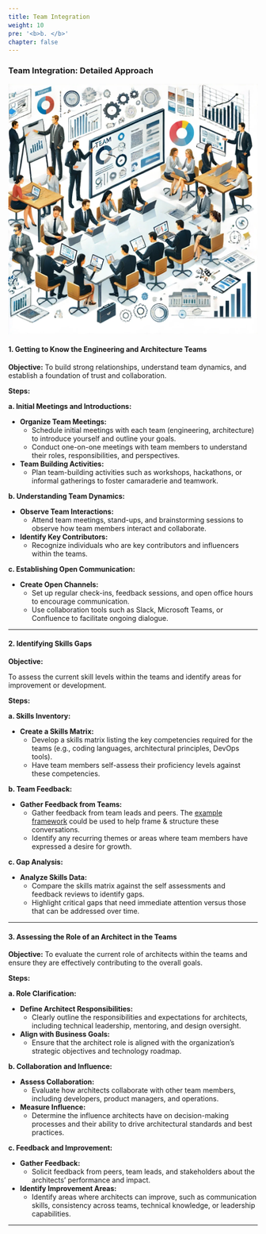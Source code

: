 ```yaml
---
title: Team Integration
weight: 10
pre: '<b>b. </b>'
chapter: false
---
```


### Team Integration: Detailed Approach

![Team Integratiom](images/team-integration.png)

#### 1. Getting to Know the Engineering and Architecture Teams

**Objective:**
To build strong relationships, understand team dynamics, and establish a foundation of trust and collaboration.

**Steps:**

**a. Initial Meetings and Introductions:**
- **Organize Team Meetings:**
  - Schedule initial meetings with each team (engineering, architecture) to introduce yourself and outline your goals.
  - Conduct one-on-one meetings with team members to understand their roles, responsibilities, and perspectives.
- **Team Building Activities:**
  - Plan team-building activities such as workshops, hackathons, or informal gatherings to foster camaraderie and teamwork.

**b. Understanding Team Dynamics:**
- **Observe Team Interactions:**
  - Attend team meetings, stand-ups, and brainstorming sessions to observe how team members interact and collaborate.
- **Identify Key Contributors:**
  - Recognize individuals who are key contributors and influencers within the teams.

**c. Establishing Open Communication:**
- **Create Open Channels:**
  - Set up regular check-ins, feedback sessions, and open office hours to encourage communication.
  - Use collaboration tools such as Slack, Microsoft Teams, or Confluence to facilitate ongoing dialogue.

---

#### 2. Identifying Skills Gaps

**Objective:**

To assess the current skill levels within the teams and identify areas for improvement or development.

**Steps:**

**a. Skills Inventory:**
- **Create a Skills Matrix:**
  - Develop a skills matrix listing the key competencies required for the teams (e.g., coding languages, architectural principles, DevOps tools).
  - Have team members self-assess their proficiency levels against these competencies.

**b. Team Feedback:**
- **Gather Feedback from Teams:**
  - Gather feedback from team leads and peers. The [example framework](./framework) could be used to help frame & structure these conversations.
  - Identify any recurring themes or areas where team members have expressed a desire for growth.

**c. Gap Analysis:**
- **Analyze Skills Data:**
  - Compare the skills matrix against the self assessments and feedback reviews to identify gaps.
  - Highlight critical gaps that need immediate attention versus those that can be addressed over time.

---

#### 3. Assessing the Role of an Architect in the Teams

**Objective:**
To evaluate the current role of architects within the teams and ensure they are effectively contributing to the overall goals.

**Steps:**

**a. Role Clarification:**
- **Define Architect Responsibilities:**
  - Clearly outline the responsibilities and expectations for architects, including technical leadership, mentoring, and design oversight.
- **Align with Business Goals:**
  - Ensure that the architect role is aligned with the organization’s strategic objectives and technology roadmap.

**b. Collaboration and Influence:**
- **Assess Collaboration:**
  - Evaluate how architects collaborate with other team members, including developers, product managers, and operations.
- **Measure Influence:**
  - Determine the influence architects have on decision-making processes and their ability to drive architectural standards and best practices.

**c. Feedback and Improvement:**
- **Gather Feedback:**
  - Solicit feedback from peers, team leads, and stakeholders about the architects’ performance and impact.
- **Identify Improvement Areas:**
  - Identify areas where architects can improve, such as communication skills, consistency across teams, technical knowledge, or leadership capabilities.

---
